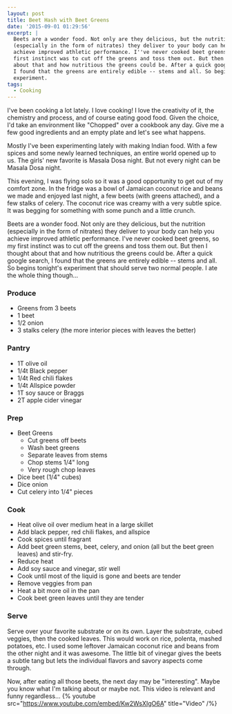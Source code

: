 ```yaml
---
layout: post
title: Beet Hash with Beet Greens
date: '2015-09-01 01:29:56'
excerpt: |
  Beets are a wonder food. Not only are they delicious, but the nutrition
  (especially in the form of nitrates) they deliver to your body can help you
  achieve improved athletic performance. I''ve never cooked beet greens, so my
  first instinct was to cut off the greens and toss them out. But then I thought
  about that and how nutritious the greens could be. After a quick google search,
  I found that the greens are entirely edible -- stems and all. So begins tonight's
  experiment.
tags:
  - Cooking
---
```


I've been cooking a lot lately. I love cooking! I love the creativity of it, the chemistry and process, and of course eating good food. Given the choice, I'd take an environment like "Chopped" over a cookbook any day. Give me a few good ingredients and an empty plate and let's see what happens.

Mostly I've been experimenting lately with making Indian food. With a few spices and some newly learned techniques, an entire world opened up to us. The girls' new favorite is Masala Dosa night. But not every night can be Masala Dosa night.

This evening, I was flying solo so it was a good opportunity to get out of my comfort zone. In the fridge was a bowl of Jamaican coconut rice and beans we made and enjoyed last night, a few beets (with greens attached), and a few stalks of celery. The coconut rice was creamy with a very subtle spice. It was begging for something with some punch and a little crunch.

Beets are a wonder food. Not only are they delicious, but the nutrition (especially in the form of nitrates) they deliver to your body can help you achieve improved athletic performance. I've never cooked beet greens, so my first instinct was to cut off the greens and toss them out. But then I thought about that and how nutritious the greens could be. After a quick google search, I found that the greens are entirely edible -- stems and all. So begins tonight's experiment that should serve two normal people. I ate the whole thing though...

### Produce

- Greens from 3 beets
- 1 beet
- 1/2 onion
- 3 stalks celery (the more interior pieces with leaves the better)

### Pantry

- 1T olive oil
- 1/4t Black pepper
- 1/4t Red chili flakes
- 1/4t Allspice powder
- 1T soy sauce or Braggs
- 2T apple cider vinegar

### Prep

- Beet Greens
  - Cut greens off beets
  - Wash beet greens
  - Separate leaves from stems
  - Chop stems 1/4" long
  - Very rough chop leaves
- Dice beet (1/4" cubes)
- Dice onion
- Cut celery into 1/4" pieces

### Cook

- Heat olive oil over medium heat in a large skillet
- Add black pepper, red chili flakes, and allspice
- Cook spices until fragrant
- Add beet green stems, beet, celery, and onion (all but the beet green leaves) and stir-fry.
- Reduce heat
- Add soy sauce and vinegar, stir well
- Cook until most of the liquid is gone and beets are tender
- Remove veggies from pan
- Heat a bit more oil in the pan
- Cook beet green leaves until they are tender

### Serve

Serve over your favorite substrate or on its own. Layer the substrate, cubed veggies, then the cooked leaves. This would work on rice, polenta, mashed potatoes, etc. I used some leftover Jamaican coconut rice and beans from the other night and it was awesome. The little bit of vinegar gives the beets a subtle tang but lets the individual flavors and savory aspects come through.

Now, after eating all those beets, the next day may be "interesting". Maybe you know what I'm talking about or maybe not. This video is relevant and funny regardless...
{% youtube src="https://www.youtube.com/embed/Kw2WsXIgO6A" title="Video" /%}
